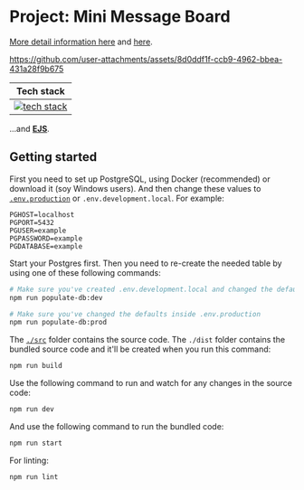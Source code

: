 # Project: Mini Message Board

[More detail information here](https://www.theodinproject.com/lessons/node-path-nodejs-mini-message-board) and [here](https://www.theodinproject.com/lessons/nodejs-using-postgresql#assignment).

https://github.com/user-attachments/assets/8d0ddf1f-ccb9-4962-bbea-431a28f9b675

|                                                                      Tech stack                                                                      |
| :--------------------------------------------------------------------------------------------------------------------------------------------------: |
| [![tech stack](https://go-skill-icons.vercel.app/api/icons?i=postgres,nodejs,express,ts,html,css,picocss)](https://github.com/LelouchFR/skill-icons) |

...and **[EJS](https://ejs.co)**.

## Getting started

First you need to set up PostgreSQL, using Docker (recommended) or download it (soy Windows users). And then change these values to [`.env.production`](./.env.production) or `.env.development.local`. For example:

```text
PGHOST=localhost
PGPORT=5432
PGUSER=example
PGPASSWORD=example
PGDATABASE=example
```

Start your Postgres first. Then you need to re-create the needed table by using one of these following commands:

```bash
# Make sure you've created .env.development.local and changed the defaults
npm run populate-db:dev

# Make sure you've changed the defaults inside .env.production
npm run populate-db:prod
```

The [`./src`](./src/) folder contains the source code. The `./dist` folder contains the bundled source code and it'll be created when you run this command:

```bash
npm run build
```

Use the following command to run and watch for any changes in the source code:

```bash
npm run dev
```

And use the following command to run the bundled code:

```bash
npm run start
```

For linting:

```bash
npm run lint
```
